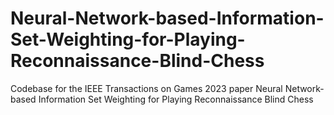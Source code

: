 # Neural-Network-based-Information-Set-Weighting-for-Playing-Reconnaissance-Blind-Chess
Codebase for the IEEE Transactions on Games 2023 paper Neural Network-based Information Set Weighting for Playing Reconnaissance Blind Chess
